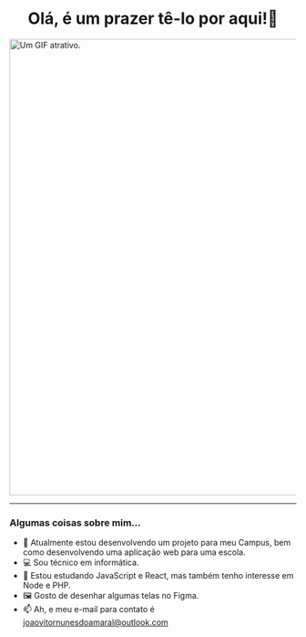 
<!--
**nunesAmaral/nunesAmaral** is a ✨ _special_ ✨ repository because its `README.md` (this file) appears on your GitHub profile.7
-->


<h1 align="center">Olá, é um prazer tê-lo por aqui!👋</h1> 
<p align="left"><img src="https://i.imgur.com/gBxP6oJ.gif" alt="Um GIF atrativo." width="800"/></p>
<hr>

### Algumas coisas sobre mim...

- 🔭 Atualmente estou desenvolvendo um projeto para meu Campus, bem como desenvolvendo uma aplicação web para uma escola.
- 💻 Sou técnico em informática.
- 🌱 Estou estudando JavaScript e React, mas também tenho interesse em Node e PHP.
- 🖼️ Gosto de desenhar algumas telas no Figma.
- 📫 Ah, e meu e-mail para contato é joaovitornunesdoamaral@outlook.com






